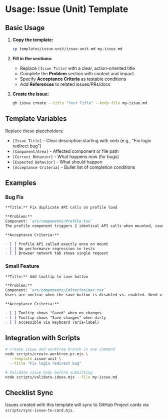 # Usage: Issue (Unit) Template

## Basic Usage

1. **Copy the template:**

   ```bash
   cp templates/issue-unit/issue-unit.md my-issue.md
   ```

2. **Fill in the sections:**
   - Replace `[Issue Title]` with a clear, action-oriented title
   - Complete the **Problem** section with context and impact
   - Specify **Acceptance Criteria** as testable conditions
   - Add **References** to related issues/PRs/docs

3. **Create the issue:**
   ```bash
   gh issue create --title "Your Title" --body-file my-issue.md
   ```

## Template Variables

Replace these placeholders:

- `[Issue Title]` - Clear description starting with verb (e.g., "Fix login redirect bug")
- `[Component/Area]` - Affected component or file path
- `[Current Behavior]` - What happens now (for bugs)
- `[Expected Behavior]` - What should happen
- `[Acceptance Criteria]` - Bullet list of completion conditions

## Examples

### Bug Fix

```markdown
**Title:** Fix duplicate API calls on profile load

**Problem:**
Component: `src/components/Profile.tsx`
The profile component triggers 2 identical API calls when mounted, causing performance issues and duplicate data processing.

**Acceptance Criteria:**

- [ ] Profile API called exactly once on mount
- [ ] No performance regression in tests
- [ ] Browser network tab shows single request
```

### Small Feature

```markdown
**Title:** Add tooltip to save button

**Problem:**
Component: `src/components/EditorToolbar.tsx`
Users are unclear when the save button is disabled vs. enabled. Need visual feedback.

**Acceptance Criteria:**

- [ ] Tooltip shows "Saved" when no changes
- [ ] Tooltip shows "Save changes" when dirty
- [ ] Accessible via keyboard (aria-label)
```

## Integration with Scripts

```bash
# Create issue and worktree branch in one command
node scripts/create-worktree-pr.mjs \
  --template issue-unit \
  --title "Fix login redirect bug"

# Validate issue body before submitting
node scripts/validate-ideas.mjs --file my-issue.md
```

## Checklist Sync

Issues created with this template will sync to GitHub Project cards via `scripts/sync-issue-to-card.mjs`.
